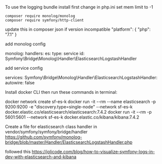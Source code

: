 To use the logging bundle install 
first change in php.ini set mem limit to -1

    composer require monolog/monolog
    composer require symfony/http-client

update this in composer json if version incompatible
"platform": {
            "php": "7.1"
        }



add monolog config

monolog:
    handlers:
        es:
            type: service
            id: Symfony\Bridge\Monolog\Handler\ElasticsearchLogstashHandler

add service config 

services:
    Symfony\Bridge\Monolog\Handler\ElasticsearchLogstashHandler:
        autowire: false

Install docker CLI
then run these commands in terminal:

docker network create sf-es-k
docker run -it --rm --name elasticsearch -p 9200:9200 -e "discovery.type=single-node" --network sf-es-k docker.elastic.co/elasticsearch/elasticsearch:7.4.2
docker run -it --rm -p 5601:5601 --network sf-es-k docker.elastic.co/kibana/kibana:7.4.2

Create a file for elasticsearch class handler in vendor/symfony/symfony/bridge/handler
    https://github.com/symfony/monolog-bridge/blob/master/Handler/ElasticsearchLogstashHandler.php

followed this
https://jolicode.com/blog/how-to-visualize-symfony-logs-in-dev-with-elasticsearch-and-kibana